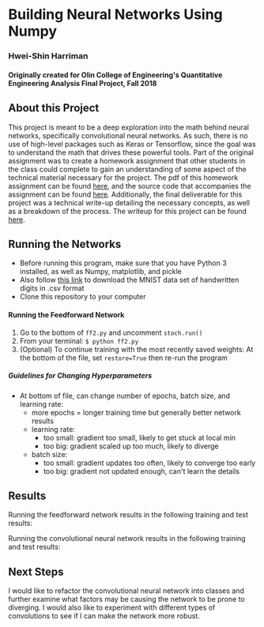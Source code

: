 # Building Neural Networks Using Numpy
### Hwei-Shin Harriman
#### Originally created for Olin College of Engineering's Quantitative Engineering Analysis Final Project, Fall 2018

## About this Project
This project is meant to be a deep exploration into the math behind neural networks, specifically convolutional neural networks. As such, there is no use of high-level packages such as Keras or Tensorflow, since the goal was to understand the math that drives these powerful tools. Part of the original assignment was to create a homework assignment that other students in the class could complete to gain an understanding of some aspect of the technical material necessary for the project. The pdf of this homework assignment can be found [here](https://github.com/hsharriman/QEA/blob/master/reports/QEAHomework.pdf), and the source code that accompanies the assignment can be found [here](https://github.com/hsharriman/QEA/blob/master/QEA%20Night%20Assignment.ipynb).
Additionally, the final deliverable for this project was a technical write-up detailing the necessary concepts, as well as a breakdown of the process. The writeup for this project can be found [here](https://github.com/hsharriman/QEA/blob/master/reports/QEAReport.pdf).
## Running the Networks
* Before running this program, make sure that you have Python 3 installed, as well as Numpy, matplotlib, and pickle
* Also follow [this link](https://pjreddie.com/projects/mnist-in-csv/) to download the MNIST data set of handwritten digits in .csv format
* Clone this repository to your computer
#### Running the Feedforward Network
1. Go to the bottom of `ff2.py` and uncomment `stoch.run()`
2. From your terminal: `$ python ff2.py`
3. (Optional) To continue training with the most recently saved weights:
  At the bottom of the file, set `restore=True` then re-run the program
##### Guidelines for Changing Hyperparameters
- At bottom of file, can change number of epochs, batch size, and learning rate:
  - more epochs = longer training time but generally better network results
  - learning rate:
    - too small: gradient too small, likely to get stuck at local min
    - too big: gradient scaled up too much, likely to diverge
  - batch size:
    - too small: gradient updates too often, likely to converge too early
    - too big: gradient not updated enough, can't learn the details
## Results
Running the feedforward network results in the following training and test results:

Running the convolutional neural network results in the following training and test results:

## Next Steps
I would like to refactor the convolutional neural network into classes and further examine what factors may be causing the network to be prone to diverging. I would also like to experiment with different types of convolutions to see if I can make the network more robust.
